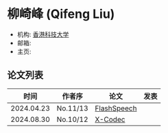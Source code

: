 # 柳崎峰 (Qifeng Liu)

- 机构: [香港科技大学](../Institutions/CHN-HKUST_香港科技大学.md)
- 邮箱: 
- 主页: 

## 论文列表

| 时间 | 作者序 | 论文 | 发表 |
|:-:|:-:|---|---|
| 2024.04.23 | No.11/13 | [FlashSpeech](../Models/Diffusion/2024.04.23_FlashSpeech.md) |
| 2024.08.30 | No.10/12 | [X-Codec](../Models/Speech_Neural_Codec/2024.08.30_X-Codec.md) |